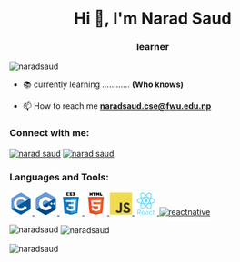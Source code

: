 <h1 align="center">Hi 👋, I'm Narad Saud</h1>
<h3 align="center">learner</h3>

<p align="left"> <img src="https://komarev.com/ghpvc/?username=naradsaud&label=Profile%20views&color=0e75b6&style=flat" alt="naradsaud" /> </p>

- 📚 currently learning ............ **(Who knows)**

- 📫 How to reach me **naradsaud.cse@fwu.edu.np**

<h3 align="left">Connect with me:</h3>
<p align="left">
<a href="https://linkedin.com/in/narad saud" target="blank"><img align="center" src="https://raw.githubusercontent.com/rahuldkjain/github-profile-readme-generator/master/src/images/icons/Social/linked-in-alt.svg" alt="narad saud" height="30" width="40" /></a>
<a href="https://fb.com/narad saud" target="blank"><img align="center" src="https://raw.githubusercontent.com/rahuldkjain/github-profile-readme-generator/master/src/images/icons/Social/facebook.svg" alt="narad saud" height="30" width="40" /></a>
</p>

<h3 align="left">Languages and Tools:</h3>
<p align="left"> <a href="https://www.cprogramming.com/" target="_blank" rel="noreferrer"> <img src="https://raw.githubusercontent.com/devicons/devicon/master/icons/c/c-original.svg" alt="c" width="40" height="40"/> </a> <a href="https://www.w3schools.com/cpp/" target="_blank" rel="noreferrer"> <img src="https://raw.githubusercontent.com/devicons/devicon/master/icons/cplusplus/cplusplus-original.svg" alt="cplusplus" width="40" height="40"/> </a> <a href="https://www.w3schools.com/css/" target="_blank" rel="noreferrer"> <img src="https://raw.githubusercontent.com/devicons/devicon/master/icons/css3/css3-original-wordmark.svg" alt="css3" width="40" height="40"/> </a> <a href="https://www.w3.org/html/" target="_blank" rel="noreferrer"> <img src="https://raw.githubusercontent.com/devicons/devicon/master/icons/html5/html5-original-wordmark.svg" alt="html5" width="40" height="40"/> </a> <a href="https://developer.mozilla.org/en-US/docs/Web/JavaScript" target="_blank" rel="noreferrer"> <img src="https://raw.githubusercontent.com/devicons/devicon/master/icons/javascript/javascript-original.svg" alt="javascript" width="40" height="40"/> </a> <a href="https://reactjs.org/" target="_blank" rel="noreferrer"> <img src="https://raw.githubusercontent.com/devicons/devicon/master/icons/react/react-original-wordmark.svg" alt="react" width="40" height="40"/> </a> <a href="https://reactnative.dev/" target="_blank" rel="noreferrer"> <img src="https://reactnative.dev/img/header_logo.svg" alt="reactnative" width="40" height="40"/> </a> </p>

<p><img align="left" src="https://github-readme-stats.vercel.app/api/top-langs?username=naradsaud&show_icons=true&locale=en&layout=compact" alt="naradsaud" /></p>

<p>&nbsp;<img align="center" src="https://github-readme-stats.vercel.app/api?username=naradsaud&show_icons=true&locale=en" alt="naradsaud" /></p>

<p><img align="center" src="https://github-readme-streak-stats.herokuapp.com/?user=naradsaud&" alt="naradsaud" /></p>
